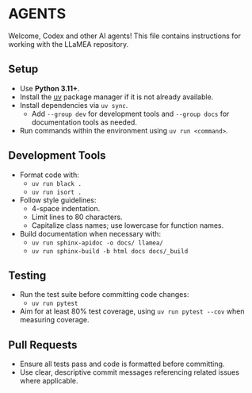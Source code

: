 # AGENTS

Welcome, Codex and other AI agents! This file contains instructions for working with the LLaMEA repository.

## Setup
- Use **Python 3.11+**.
- Install the [uv](https://github.com/astral-sh/uv) package manager if it is not already available.
- Install dependencies via `uv sync`.
  - Add `--group dev` for development tools and `--group docs` for documentation tools as needed.
- Run commands within the environment using `uv run <command>`.

## Development Tools
- Format code with:
  - `uv run black .`
  - `uv run isort .`
- Follow style guidelines:
  - 4-space indentation.
  - Limit lines to 80 characters.
  - Capitalize class names; use lowercase for function names.
- Build documentation when necessary with:
  - `uv run sphinx-apidoc -o docs/ llamea/`
  - `uv run sphinx-build -b html docs docs/_build`

## Testing
- Run the test suite before committing code changes:
  - `uv run pytest`
- Aim for at least 80% test coverage, using `uv run pytest --cov` when measuring coverage.

## Pull Requests
- Ensure all tests pass and code is formatted before committing.
- Use clear, descriptive commit messages referencing related issues where applicable.

